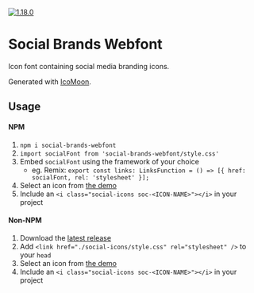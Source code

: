 [![1.18.0](https://badgen.net/badge/npm/1.18.0/blue)](https://www.npmjs.com/package/social-brands-webfont)

# Social Brands Webfont
Icon font containing social media branding icons.

Generated with [IcoMoon](https://icomoon.io/).

## Usage

#### NPM

1. `npm i social-brands-webfont`
2. `import socialFont from 'social-brands-webfont/style.css'`
3. Embed `socialFont` using the framework of your choice
    - eg. Remix: `export const links: LinksFunction = () => [{ href: socialFont, rel: 'stylesheet' }];`
4. Select an icon from [the demo](https://boylett.github.io/Social-Brands-Webfont/demo.html)
5. Include an `<i class="social-icons soc-<ICON-NAME>"></i>` in your project

#### Non-NPM

1. Download the [latest release](https://github.com/boylett/Social-Brands-Webfont/releases)
2. Add `<link href="./social-icons/style.css" rel="stylesheet" />` to your `head`
3. Select an icon from [the demo](https://boylett.github.io/Social-Brands-Webfont/demo.html)
4. Include an `<i class="social-icons soc-<ICON-NAME>"></i>` in your project

